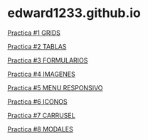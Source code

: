 # edward1233.github.io
<p>
<a href="https://edward1233.github.io/practica1.html">Practica #1 GRIDS</a> 
</p>
<p>
<a href="https://edward1233.github.io/practica2.html">Practica #2 TABLAS</a>
  </p>
  <p>
<a href="https://edward1233.github.io/practica3.html">Practica #3 FORMULARIOS</a>
  </p>
  <p>
<a href="https://edward1233.github.io/practica4.html">Practica #4 IMAGENES</a>
  </p>
   <p>
<a href="https://edward1233.github.io/practica5.html">Practica #5 MENU RESPONSIVO</a>
  </p>
   <p>
<a href="https://edward1233.github.io/practica6.html">Practica #6 ICONOS</a>
  </p>
  <p>
<a href="https://edward1233.github.io/practica7.html">Practica #7 CARRUSEL</a>
  </p>
  <p>
<a href="https://edward1233.github.io/practica8.html">Practica #8 MODALES</a>
  </p>
  
  
  
  


